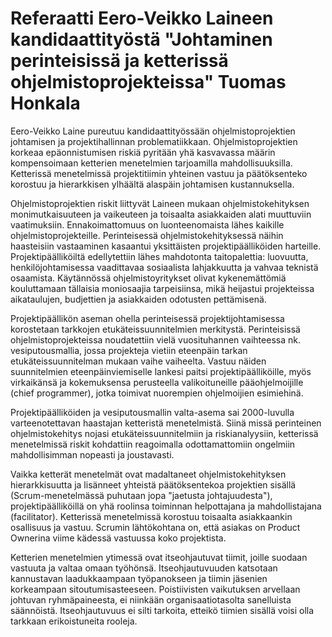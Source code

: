 Referaatti Eero-Veikko Laineen kandidaattityöstä "Johtaminen perinteisissä ja ketterissä ohjelmistoprojekteissa"
Tuomas Honkala
==============

Eero-Veikko Laine pureutuu kandidaattityössään ohjelmistoprojektien johtamisen ja projektihallinnan problematiikkaan. Ohjelmistoprojektien korkeaa epäonnistumisen riskiä pyritään yhä kasvavassa määrin kompensoimaan ketterien menetelmien tarjoamilla mahdollisuuksilla. Ketterissä menetelmissä projektitiimin yhteinen vastuu ja päätöksenteko korostuu ja hierarkkisen ylhäältä alaspäin johtamisen kustannuksella.

Ohjelmistoprojektien riskit liittyvät Laineen mukaan ohjelmistokehityksen monimutkaisuuteen ja vaikeuteen ja toisaalta asiakkaiden alati muuttuviin vaatimuksiin. Ennakoimattomuus on luonteenomaista lähes kaikille ohjelmistoprojekteille. Perinteisessä ohjelmistokehityksessä näihin haasteisiin vastaaminen kasaantui yksittäisten projektipäälliköiden harteille. Projektipäälliköiltä edellytettiin lähes mahdotonta taitopalettia: luovuutta, henkilöjohtamisessa vaadittavaa sosiaalista lahjakkuutta ja vahvaa teknistä osaamista. Käytännössä ohjelmistoyritykset olivat kykenemättömiä kouluttamaan tällaisia moniosaajia tarpeisiinsa, mikä heijastui projekteissa aikataulujen, budjettien ja asiakkaiden odotusten pettämisenä.

Projektipäällikön aseman ohella perinteisessä projektijohtamisessa korostetaan tarkkojen etukäteissuunnitelmien merkitystä. Perinteisissä ohjelmistoprojekteissa noudatettiin vielä vuosituhannen vaihteessa nk. vesiputousmallia, jossa projekteja vietiin eteenpäin tarkan etukäteissuunnitelman mukaan vaihe vaiheelta. Vastuu näiden suunnitelmien eteenpäinviemiselle lankesi paitsi projektipäälliköille, myös virkaikänsä ja kokemuksensa perusteella valikoituneille pääohjelmoijille (chief programmer), jotka toimivat nuorempien ohjelmoijien esimiehinä.

Projektipäälliköiden ja vesiputousmallin valta-asema sai 2000-luvulla varteenotettavan haastajan ketteristä menetelmistä. Siinä missä perinteinen ohjelmistokehitys nojasi etukäteissuunnitelmiin ja riskianalyysiin, ketterissä menetelmissä riskit kohdattiin reagoimalla odottamattomiin ongelmiin mahdollisimman nopeasti ja joustavasti.

Vaikka ketterät menetelmät ovat madaltaneet ohjelmistokehityksen hierarkkisuutta ja lisänneet yhteistä päätöksentekoa projektien sisällä (Scrum-menetelmässä puhutaan jopa "jaetusta johtajuudesta"), projektipäälliköillä on yhä roolinsa toiminnan helpottajana ja mahdollistajana (facilitator). Ketterissä menetelmissä korostuu toisaalta asiakkaankin osallisuus ja vastuu. Scrumin lähtökohtana on, että asiakas on Product Ownerina viime kädessä vastuussa koko projektista.

Ketterien menetelmien ytimessä ovat itseohjautuvat tiimit, joille suodaan vastuuta ja valtaa omaan työhönsä. Itseohjautuvuuden katsotaan kannustavan laadukkaampaan työpanokseen ja tiimin jäsenien korkeampaan sitoutumisasteeseen. Poistiivisten vaikutuksen arvellaan johtuvan ryhmäpaineesta, ei niinkään organisaatiotasolta sanelluista säännöistä. Itseohjautuvuus ei silti tarkoita, etteikö tiimien sisällä voisi olla tarkkaan erikoistuneita rooleja.
